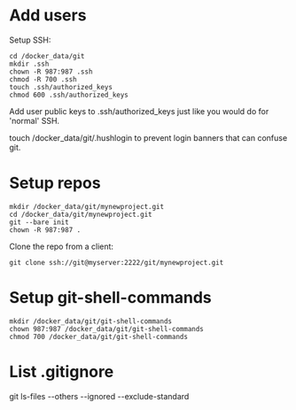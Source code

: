 # Add users
Setup SSH:
```console
cd /docker_data/git
mkdir .ssh
chown -R 987:987 .ssh
chmod -R 700 .ssh
touch .ssh/authorized_keys
chmod 600 .ssh/authorized_keys
```

Add user public keys to .ssh/authorized_keys just like you would do for 'normal' SSH.

touch /docker_data/git/.hushlogin to prevent login banners that can confuse git.

# Setup repos

```console
mkdir /docker_data/git/mynewproject.git
cd /docker_data/git/mynewproject.git
git --bare init
chown -R 987:987 .
```

Clone the repo from a client:

```console
git clone ssh://git@myserver:2222/git/mynewproject.git
```

# Setup git-shell-commands

```console
mkdir /docker_data/git/git-shell-commands
chown 987:987 /docker_data/git/git-shell-commands
chmod 700 /docker_data/git/git-shell-commands
```
# List .gitignore
git ls-files --others --ignored --exclude-standard
